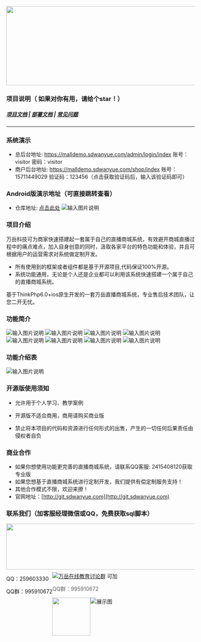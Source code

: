 <div align=center><img src="https://images.gitee.com/uploads/images/2021/0929/144611_f359aba0_8162876.png" width="590" height="212"/></div>

### 项目说明（ 如果对你有用，请给个star！）
##### <a target="_blank" href="https://www.kancloud.cn/wanyuekeji/wanyue_open_zhibo_ios/2484021">项目文档</a> |  <a target="_blank" href="https://www.kancloud.cn/wanyuekeji/wanyue_open_zhibo_ios/2484022">部署文档</a>  |  <a target="_blank" href="https://www.kancloud.cn/wanyuekeji/wanyue_open_zhibo_ios/2484025">常见问题</a> 

---

### 系统演示
- 总后台地址: <a target="_blank" href="https://malldemo.sdwanyue.com/admin/login/index">https://malldemo.sdwanyue.com/admin/login/index</a> 账号：visitor     密码：visitor
- 商户后台地址: <a target="_blank" href="https://malldemo.sdwanyue.com/shop/index">https://malldemo.sdwanyue.com/shop/index</a> 账号：15711449029 验证码：123456（点击获取验证码后，输入该验证码即可）

### Android版演示地址（可直接跳转查看）
   - 仓库地址: <a target="_blank" href="https://gitee.com/WanYueKeJi/wanyue_zhibo_android">点击此处</a>
![输入图片说明](https://images.gitee.com/uploads/images/2021/0929/203437_680692e1_8162876.png "155114_9bce1969_8162876.png")
### 项目介绍
万岳科技可为商家快速搭建起一套属于自己的直播商城系统，有效避开商城直播过程中的痛点难点，加入自身创意的同时，汲取各家平台的特色功能和体验，并且可根据用户的运营需求对系统做定制开发。
* 所有使用到的框架或者组件都是基于开源项目,代码保证100%开源。
* 系统功能通用，无论是个人还是企业都可以利用该系统快速搭建一个属于自己的直播商城系统。

基于ThinkPhp6.0+ios原生开发的一套万岳直播商城系统，专业售后技术团队，让您二开无忧。

### 功能简介
![输入图片说明](https://images.gitee.com/uploads/images/2021/0929/145256_268d3969_8162876.png "组 1.png")
![输入图片说明](https://images.gitee.com/uploads/images/2021/0928/182630_1b66eb38_8162876.png "组 2.png")
![输入图片说明](https://images.gitee.com/uploads/images/2021/0929/120111_acd0b536_8162876.gif "MAIN (4k)_12.gif")
![输入图片说明](https://images.gitee.com/uploads/images/2021/0929/142722_b321363f_8162876.png "组 3.png")
![输入图片说明](https://images.gitee.com/uploads/images/2021/0929/142737_a290425c_8162876.png "组 4.png")
![输入图片说明](https://images.gitee.com/uploads/images/2021/0929/203456_f7043a89_8162876.png "组 7.png")
![输入图片说明](https://images.gitee.com/uploads/images/2021/0929/142747_fa3e3a8c_8162876.png "组 5.png")
![输入图片说明](https://images.gitee.com/uploads/images/2021/0928/183206_39216a74_8162876.png "组 6.png")
 ### 功能介绍表
![输入图片说明](https://images.gitee.com/uploads/images/2021/0929/210207_f2dd796b_8162876.png "未标题-1.png")
 ### 开源版使用须知
    
   - 允许用于个人学习、教学案例
    
   - 开源版不适合商用，商用请购买商业版
    
   - 禁止将本项目的代码和资源进行任何形式的出售，产生的一切任何后果责任由侵权者自负

### 商业合作
* 如果你想使用功能更完善的直播商城系统，请联系QQ客服: 2415408120获取专业版
* 如果您想基于直播商城系统进行定制开发，我们提供有偿定制服务支持！
* 其他合作模式不限，欢迎来撩！
* 官网地址：[http://git.sdwanyue.com](http://git.sdwanyue.com)
                
  
### 联系我们（加客服经理微信或QQ，免费获取sql脚本）

<div style='height: 130px'>
    <img class="kefu_weixin" style="float:left;" src="https://images.gitee.com/uploads/images/2021/0317/100340_bec42d1f_8543696.png" width="602" height="123"/>
    <div style="float:left;">
        <p>QQ：259603330</p>
        <p>QQ群：995910672</p>
    </div>
</div>
<a target="_blank" href="https://qm.qq.com/cgi-bin/qm/qr?k=JShAyXeoKqg2lWFEUSElxELImhjeMG4y&jump_from=webapi"><img border="0" src="https://images.gitee.com/uploads/images/2021/0317/100424_072ee536_8543696.png" alt="万岳在线教育讨论群" title="万岳在线教育讨论群"></a> 可加

> QQ群：995910672
 <img class="kefu_weixin" style="float:left;" src="https://images.gitee.com/uploads/images/2021/0524/181101_c6bda503_2242923.jpeg" width="102" height="102"/>


![展示图](https://images.gitee.com/uploads/images/2021/0317/100511_29ed24e9_8543696.png "公众号.png")
